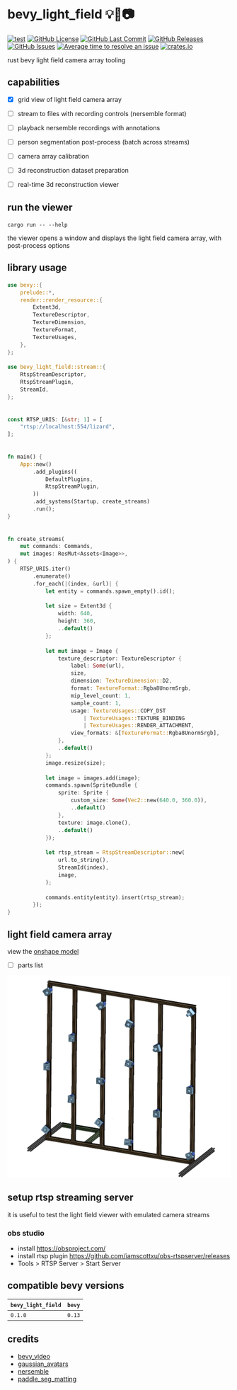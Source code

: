 # bevy_light_field 💡🌾📷
[![test](https://github.com/mosure/bevy_light_field/workflows/test/badge.svg)](https://github.com/Mosure/bevy_light_field/actions?query=workflow%3Atest)
[![GitHub License](https://img.shields.io/github/license/mosure/bevy_light_field)](https://raw.githubusercontent.com/mosure/bevy_light_field/main/LICENSE)
[![GitHub Last Commit](https://img.shields.io/github/last-commit/mosure/bevy_light_field)](https://github.com/mosure/bevy_light_field)
[![GitHub Releases](https://img.shields.io/github/v/release/mosure/bevy_light_field?include_prereleases&sort=semver)](https://github.com/mosure/bevy_light_field/releases)
[![GitHub Issues](https://img.shields.io/github/issues/mosure/bevy_light_field)](https://github.com/mosure/bevy_light_field/issues)
[![Average time to resolve an issue](https://isitmaintained.com/badge/resolution/mosure/bevy_light_field.svg)](http://isitmaintained.com/project/mosure/bevy_light_field)
[![crates.io](https://img.shields.io/crates/v/bevy_light_field.svg)](https://crates.io/crates/bevy_light_field)

rust bevy light field camera array tooling


## capabilities

- [X] grid view of light field camera array
- [ ] stream to files with recording controls (nersemble format)
- [ ] playback nersemble recordings with annotations
- [ ] person segmentation post-process (batch across streams)
- [ ] camera array calibration
- [ ] 3d reconstruction dataset preparation
- [ ] real-time 3d reconstruction viewer


## run the viewer

`cargo run -- --help`

the viewer opens a window and displays the light field camera array, with post-process options


## library usage

```rust
use bevy::{
    prelude::*,
    render::render_resource::{
        Extent3d,
        TextureDescriptor,
        TextureDimension,
        TextureFormat,
        TextureUsages,
    },
};

use bevy_light_field::stream::{
    RtspStreamDescriptor,
    RtspStreamPlugin,
    StreamId,
};


const RTSP_URIS: [&str; 1] = [
    "rtsp://localhost:554/lizard",
];


fn main() {
    App::new()
        .add_plugins((
            DefaultPlugins,
            RtspStreamPlugin,
        ))
        .add_systems(Startup, create_streams)
        .run();
}


fn create_streams(
    mut commands: Commands,
    mut images: ResMut<Assets<Image>>,
) {
    RTSP_URIS.iter()
        .enumerate()
        .for_each(|(index, &url)| {
            let entity = commands.spawn_empty().id();

            let size = Extent3d {
                width: 640,
                height: 360,
                ..default()
            };

            let mut image = Image {
                texture_descriptor: TextureDescriptor {
                    label: Some(url),
                    size,
                    dimension: TextureDimension::D2,
                    format: TextureFormat::Rgba8UnormSrgb,
                    mip_level_count: 1,
                    sample_count: 1,
                    usage: TextureUsages::COPY_DST
                        | TextureUsages::TEXTURE_BINDING
                        | TextureUsages::RENDER_ATTACHMENT,
                    view_formats: &[TextureFormat::Rgba8UnormSrgb],
                },
                ..default()
            };
            image.resize(size);

            let image = images.add(image);
            commands.spawn(SpriteBundle {
                sprite: Sprite {
                    custom_size: Some(Vec2::new(640.0, 360.0)),
                    ..default()
                },
                texture: image.clone(),
                ..default()
            });

            let rtsp_stream = RtspStreamDescriptor::new(
                url.to_string(),
                StreamId(index),
                image,
            );

            commands.entity(entity).insert(rtsp_stream);
        });
}
```


## light field camera array

view the [onshape model](https://cad.onshape.com/documents/20d4b522e97cda88fb785536/w/9939c2cecd85477ae7e753f6/e/69f97c604cdee8494e4e46bc?renderMode=0&uiState=65ea51d493f7bd0c772084fa)

- [ ] parts list

![Alt text](docs/light_field_camera_onshape_transparent.webp)


## setup rtsp streaming server

it is useful to test the light field viewer with emulated camera streams

### obs studio

- install https://obsproject.com/
- install rtsp plugin https://github.com/iamscottxu/obs-rtspserver/releases
- Tools > RTSP Server > Start Server


## compatible bevy versions

| `bevy_light_field`    | `bevy` |
| :--                   | :--    |
| `0.1.0`               | `0.13` |


## credits
- [bevy_video](https://github.com/PortalCloudInc/bevy_video)
- [gaussian_avatars](https://github.com/ShenhanQian/GaussianAvatars)
- [nersemble](https://github.com/tobias-kirschstein/nersemble)
- [paddle_seg_matting](https://github.com/PaddlePaddle/PaddleSeg/blob/release/2.9/Matting/docs/quick_start_en.md)
